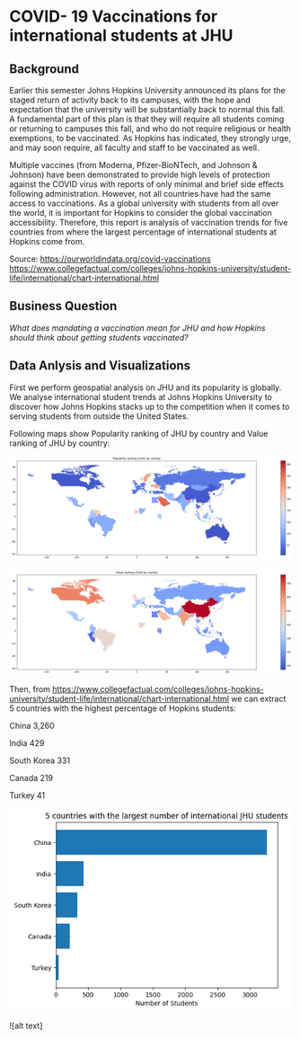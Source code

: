 # COVID- 19 Vaccinations for international students at JHU

## Background

Earlier this semester Johns Hopkins University announced its plans for the staged return of activity back to its campuses, with the hope and expectation that the university will be substantially back to normal this fall. A fundamental part of this plan is that they will require all students coming or returning to campuses this fall, and who do not require religious or health exemptions, to be vaccinated. As Hopkins has indicated, they strongly urge, and may soon require, all faculty and staff to be vaccinated as well.

Multiple vaccines (from Moderna, Pfizer-BioNTech, and Johnson & Johnson) have been demonstrated to provide high levels of protection against the COVID virus with reports of only minimal and brief side effects following administration. However, not all countries have had the same access to vaccinations. As a global university with students from all over the world, it is important for Hopkins to consider the global vaccination accessibility. Therefore, this report is analysis of vaccination trends for five countries from where the largest percentage of international students at Hopkins come from.

Source: https://ourworldindata.org/covid-vaccinations https://www.collegefactual.com/colleges/johns-hopkins-university/student-life/international/chart-international.html

## Business Question

_What does mandating a vaccination mean for JHU and how Hopkins should think about getting students vaccinated?_

## Data Anlysis and Visualizations

First we perform geospatial analysis on JHU and its popularity is globally. We analyse international student trends at Johns Hopkins University to discover how Johns Hopkins stacks up to the competition when it comes to serving students from outside the United States.

Following maps show Popularity ranking of JHU by country and Value ranking of JHU by country:

![alt text](https://github.com/justinjiholee/covid-vaccinations/blob/main/PopularityRankingJHU.png)

![alt text](https://github.com/justinjiholee/covid-vaccinations/blob/main/ValueRanking.png)

Then, from https://www.collegefactual.com/colleges/johns-hopkins-university/student-life/international/chart-international.html we can extract 5 countries with the highest percentage of Hopkins students:

 China 3,260
 
 India 429
 
 South Korea 331
 
 Canada 219
 
 Turkey 41

![alt text](https://github.com/justinjiholee/covid-vaccinations/blob/main/international%20student%20countries.png)



![alt text]
